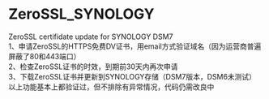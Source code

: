 # ZeroSSL_SYNOLOGY    
ZeroSSL certifidate update for SYNOLOGY DSM7    
1、申请ZeroSSL的HTTPS免费DV证书，用email方式验证域名（因为运营商普遍屏蔽了80和443端口）    
2、检查ZeroSSL证书的时效，到期前30天内再次申请    
3、下载ZeroSSL证书并更新到SYNOLOGY存储（DSM7版本，DSM6未测试）    
以上功能基本上都验证过，但不排除有异常情况，代码仍需改良中
